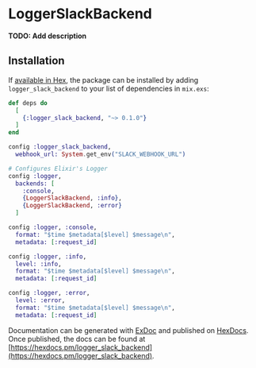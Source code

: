 # LoggerSlackBackend

**TODO: Add description**

## Installation

If [available in Hex](https://hex.pm/docs/publish), the package can be installed
by adding `logger_slack_backend` to your list of dependencies in `mix.exs`:

```elixir
def deps do
  [
    {:logger_slack_backend, "~> 0.1.0"}
  ]
end
```

```elixir:config.exs
config :logger_slack_backend,
  webhook_url: System.get_env("SLACK_WEBHOOK_URL")

# Configures Elixir's Logger
config :logger,
  backends: [
    :console,
    {LoggerSlackBackend, :info},
    {LoggerSlackBackend, :error}
  ]

config :logger, :console,
  format: "$time $metadata[$level] $message\n",
  metadata: [:request_id]

config :logger, :info,
  level: :info,
  format: "$time $metadata[$level] $message\n",
  metadata: [:request_id]

config :logger, :error,
  level: :error,
  format: "$time $metadata[$level] $message\n",
  metadata: [:request_id]
```

Documentation can be generated with [ExDoc](https://github.com/elixir-lang/ex_doc)
and published on [HexDocs](https://hexdocs.pm). Once published, the docs can
be found at [https://hexdocs.pm/logger_slack_backend](https://hexdocs.pm/logger_slack_backend).

